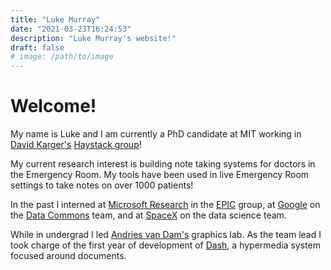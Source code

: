 ```yaml
---
title: "Luke Murray"
date: "2021-03-23T16:24:53"
description: "Luke Murray's website!"
draft: false
# image: /path/to/image
---
```


# Welcome!

My name is Luke and I am currently a PhD candidate at MIT working in [David Karger's](http://people.csail.mit.edu/karger/) [Haystack group](http://haystack.csail.mit.edu/)!

My current research interest is building note taking systems for doctors in the Emergency Room. My tools have been used in live Emergency Room settings to take notes on over 1000 patients!

In the past I interned at [Microsoft Research](https://www.microsoft.com/en-us/research/) in the [EPIC](https://www.microsoft.com/en-us/research/group/epic/) group, at [Google](https://www.google.com/) on the [Data Commons](https://datacommons.org/) team, and at [SpaceX](https://www.spacex.com/) on the data science team.

While in undergrad I led [Andries van Dam's](https://cs.brown.edu/people/avandam/) graphics lab. As the team lead I took charge of the first year of development of [Dash](https://dl.acm.org/doi/abs/10.1145/3372923.3404807), a hypermedia system focused around documents.
